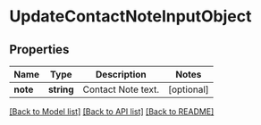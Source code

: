 # UpdateContactNoteInputObject

## Properties
Name | Type | Description | Notes
------------ | ------------- | ------------- | -------------
**note** | **string** | Contact Note text. | [optional] 

[[Back to Model list]](../README.md#documentation-for-models) [[Back to API list]](../README.md#documentation-for-api-endpoints) [[Back to README]](../README.md)


